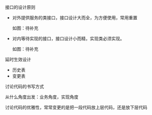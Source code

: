 接口的设计原则

- 对外提供服务的类接口，接口设计大而全，为方便使用，常用重置

  如图：待补充

- 对内等待实现的接口，接口设计小而精，实现类必须实现。

  如图：待补充



延时生效设计

- 历史表
- 变更表





讨论代码的书写方式

从什么角度出发：业务角度，实现角度

讨论代码的优雅性，常常变更的是把一段代码放上层代码，还是放下层代码